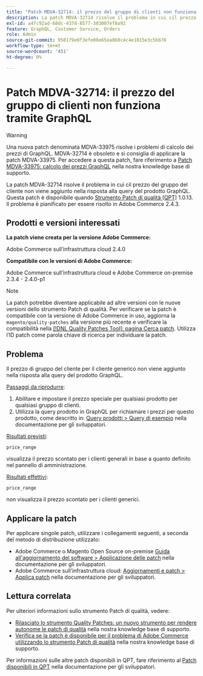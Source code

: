 ```yaml
---
title: "Patch MDVA-32714: il prezzo del gruppo di clienti non funziona tramite GraphQL"
description: La patch MDVA-32714 risolve il problema in cui сil prezzo del gruppo del cliente non viene aggiunto nella risposta alla query del prodotto GraphQL. Questa patch è disponibile quando è installato QPT 1.0.13 (Quality Patches Tool). Il problema è pianificato per essere risolto in Adobe Commerce 2.4.3.
exl-id: a4fc92ad-68dc-437d-8577-303007ef8a92
feature: GraphQL, Customer Service, Orders
role: Admin
source-git-commit: 958179e0f3efe08e65ea8b0c4c4e1015e3c5bb76
workflow-type: tm+mt
source-wordcount: '451'
ht-degree: 0%

---
```


# Patch MDVA-32714: il prezzo del gruppo di clienti non funziona tramite GraphQL

>[!WARNING]
>
>Una nuova patch denominata MDVA-33975 risolve i problemi di calcolo dei prezzi di GraphQL. MDVA-32714 è obsoleto e si consiglia di applicare la patch MDVA-33975. Per accedere a questa patch, fare riferimento a [Patch MDVA-33975: calcolo dei prezzi GraphQL](https://experienceleague.adobe.com/docs/commerce-knowledge-base/kb/support-tools/patches/mdva-33975-magento-patch-graphql-price-calculations.html) nella nostra knowledge base di supporto.

La patch MDVA-32714 risolve il problema in cui сil prezzo del gruppo del cliente non viene aggiunto nella risposta alla query del prodotto GraphQL. Questa patch è disponibile quando [Strumento Patch di qualità (QPT)](https://devdocs.magento.com/guides/v2.4/comp-mgr/patching.html#mqp) 1.0.13. Il problema è pianificato per essere risolto in Adobe Commerce 2.4.3.

## Prodotti e versioni interessati

**La patch viene creata per la versione Adobe Commerce:**

Adobe Commerce sull’infrastruttura cloud 2.4.0

**Compatibile con le versioni di Adobe Commerce:**

Adobe Commerce sull’infrastruttura cloud e Adobe Commerce on-premise 2.3.4 - 2.4.0-p1

>[!NOTE]
>
>La patch potrebbe diventare applicabile ad altre versioni con le nuove versioni dello strumento Patch di qualità. Per verificare se la patch è compatibile con la versione di Adobe Commerce in uso, aggiorna la `magento/quality-patches` alla versione più recente e verificare la compatibilità nella [[!DNL Quality Patches Tool]: pagina Cerca patch](https://devdocs.magento.com/quality-patches/tool.html#patch-grid). Utilizza l’ID patch come parola chiave di ricerca per individuare la patch.

## Problema

Il prezzo di gruppo del cliente per il cliente generico non viene aggiunto nella risposta alla query del prodotto GraphQL.

<u>Passaggi da riprodurre</u>:

1. Abilitare e impostare il prezzo speciale per qualsiasi prodotto per qualsiasi gruppo di clienti.
1. Utilizza la query prodotto in GraphQL per richiamare i prezzi per questo prodotto, come descritto in: [Query prodotti > Query di esempio](https://devdocs.magento.com/guides/v2.4/graphql/queries/products.html#sample-queries) nella documentazione per gli sviluppatori.

<u>Risultati previsti</u>:

```api
price_range
```

visualizza il prezzo scontato per i clienti generali in base a quanto definito nel pannello di amministrazione.

<u>Risultati effettivi</u>:

```api
price_range
```

non visualizza il prezzo scontato per i clienti generici.

## Applicare la patch

Per applicare singole patch, utilizzare i collegamenti seguenti, a seconda del metodo di distribuzione utilizzato:

* Adobe Commerce o Magento Open Source on-premise [Guida all&#39;aggiornamento del software > Applicazione delle patch](https://devdocs.magento.com/guides/v2.4/comp-mgr/patching/mqp.html) nella documentazione per gli sviluppatori.
* Adobe Commerce sull’infrastruttura cloud: [Aggiornamenti e patch > Applica patch](https://devdocs.magento.com/cloud/project/project-patch.html) nella documentazione per gli sviluppatori.

## Lettura correlata

Per ulteriori informazioni sullo strumento Patch di qualità, vedere:

* [Rilasciato lo strumento Quality Patches: un nuovo strumento per rendere autonome le patch di qualità](/help/announcements/adobe-commerce-announcements/magento-quality-patches-released-new-tool-to-self-serve-quality-patches.md) nella nostra knowledge base di supporto.
* [Verifica se la patch è disponibile per il problema di Adobe Commerce utilizzando lo strumento Patch di qualità](/help/support-tools/patches-available-in-qpt-tool/check-patch-for-magento-issue-with-magento-quality-patches.md) nella nostra knowledge base di supporto.

Per informazioni sulle altre patch disponibili in QPT, fare riferimento al [Patch disponibili in QPT](https://devdocs.magento.com/quality-patches/tool.html#patch-grid) nella documentazione per gli sviluppatori.
